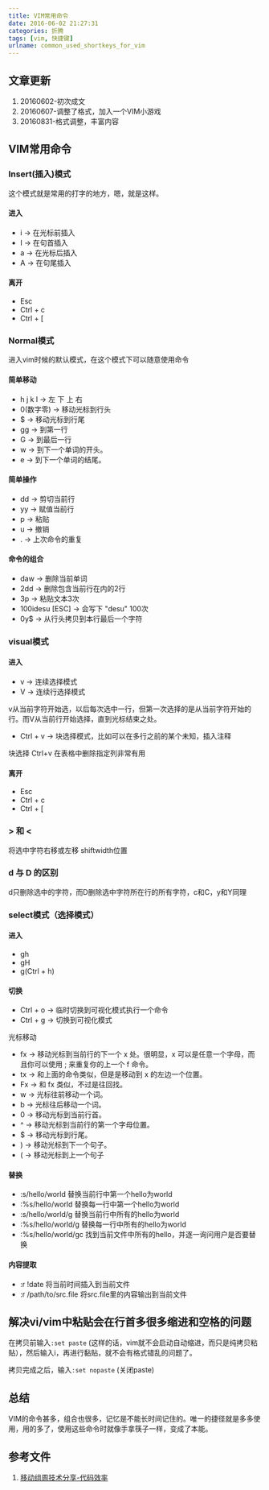 ```yaml
---
title: VIM常用命令
date: 2016-06-02 21:27:31
categories: 折腾
tags: [vim, 快捷键]
urlname: common_used_shortkeys_for_vim
---
```


## 文章更新

1. 20160602-初次成文
2. 20160607-调整了格式，加入一个VIM小游戏
3. 20160831-格式调整，丰富内容

## VIM常用命令

### Insert(插入)模式

这个模式就是常用的打字的地方，嗯，就是这样。

#### 进入

+ i -> 在光标前插入
+ I -> 在句首插入
+ a -> 在光标后插入
+ A -> 在句尾插入

#### 离开

+ Esc
+ Ctrl + c
+ Ctrl + [

### Normal模式

进入vim时候的默认模式，在这个模式下可以随意使用命令

#### 简单移动

+ h j k l 		-> 左 下 上 右
+ 0(数字零) 	  -> 移动光标到行头
+ $ 			-> 移动光标到行尾
+ gg 			-> 到第一行
+ G 			-> 到最后一行
+ w 			-> 到下一个单词的开头。
+ e 			-> 到下一个单词的结尾。

#### 简单操作

+ dd 	-> 剪切当前行
+ yy 	-> 赋值当前行
+ p 	-> 粘贴
+ u 	-> 撤销
+ . 	-> 上次命令的重复

#### 命令的组合

+ daw 	-> 删除当前单词
+ 2dd 	-> 删除包含当前行在内的2行
+ 3p 	-> 粘贴文本3次
+ 100idesu [ESC] → 会写下 "desu" 100次
+ 0y$ 	-> 从行头拷贝到本行最后一个字符

### visual模式

#### 进入

+ v -> 连续选择模式
+ V -> 连续行选择模式

v从当前字符开始选，以后每次选中一行，但第一次选择的是从当前字符开始的行。而V从当前行开始选择，直到光标结束之处。

+ Ctrl + v -> 块选择模式，比如可以在多行之前的某个未知，插入注释

块选择 Ctrl+v 在表格中删除指定列非常有用

#### 离开

+ Esc
+ Ctrl + c
+ Ctrl + [

### > 和 <

将选中字符右移或左移 shiftwidth位置

### d 与 D 的区别

d只删除选中的字符，而D删除选中字符所在行的所有字符，c和C，y和Y同理

### select模式（选择模式）

#### 进入

+ gh
+ gH
+ g(Ctrl + h)

#### 切换

+ Ctrl + o -> 临时切换到可视化模式执行一个命令
+ Ctrl + g -> 切换到可视化模式

光标移动
+ fx -> 移动光标到当前行的下一个 x 处。很明显，x 可以是任意一个字母，而且你可以使用 ; 来重复你的上一个 f 命令。
+ tx -> 和上面的命令类似，但是是移动到 x 的左边一个位置。
+ Fx -> 和 fx 类似，不过是往回找。
+ w -> 光标往前移动一个词。
+ b -> 光标往后移动一个词。
+ 0 -> 移动光标到当前行首。
+ ^ -> 移动光标到当前行的第一个字母位置。
+ $ -> 移动光标到行尾。
+ ) -> 移动光标到下一个句子。
+ ( -> 移动光标到上一个句子

#### 替换

+ :s/hello/world 替换当前行中第一个hello为world
+ :%s/hello/world 替换每一行中第一个hello为world
+ :s/hello/world/g 替换当前行中所有的hello为world
+ :%s/hello/world/g 替换每一行中所有的hello为world
+ :%s/hello/world/gc 找到当前文件中所有的hello，并逐一询问用户是否要替换

#### 内容提取

+ :r !date 将当前时间插入到当前文件
+ :r /path/to/src.file 将src.file里的内容输出到当前文件

## 解决vi/vim中粘贴会在行首多很多缩进和空格的问题

在拷贝前输入`:set paste` (这样的话，vim就不会启动自动缩进，而只是纯拷贝粘贴），然后输入i，再进行黏贴，就不会有格式错乱的问题了。

拷贝完成之后，输入`:set nopaste` (关闭paste) 

## 总结

VIM的命令甚多，组合也很多，记忆是不能长时间记住的。唯一的捷径就是多多使用，用的多了，使用这些命令时就像手拿筷子一样，变成了本能。

## 参考文件

1. [移动组周技术分享-代码效率](http://51offer.github.io/2015/06/19/%E7%A7%BB%E5%8A%A8%E7%BB%84%E5%91%A8%E6%8A%80%E6%9C%AF%E5%88%86%E4%BA%AB-%E4%BB%A3%E7%A0%81%E6%95%88%E7%8E%87/)